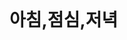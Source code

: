 <html>
  <head>
    <title>  웹페이지 제작해보기 </title>
  </head>

  <body>
  <h1>아침,점심,저녁</h1>
  
  </body>
</html>
